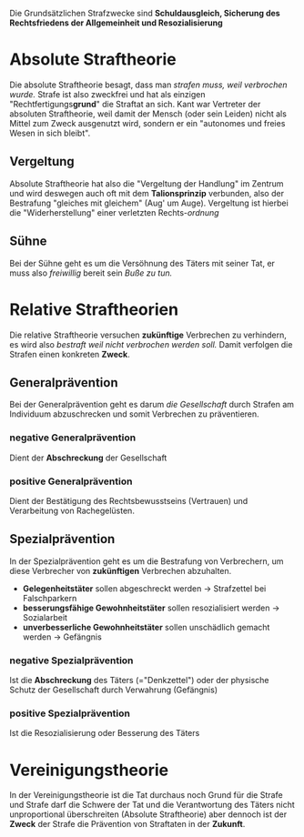 Die Grundsätzlichen Strafzwecke sind **Schuldausgleich, Sicherung des Rechtsfriedens der Allgemeinheit und Resozialisierung**

# Absolute Straftheorie
Die absolute Straftheorie besagt, dass man _strafen muss, weil verbrochen wurde._ Strafe ist also zweckfrei und hat als einzigen "Rechtfertigungs**grund**" die Straftat an sich. Kant war Vertreter der absoluten Straftheorie, weil damit der Mensch (oder sein Leiden) nicht als Mittel zum Zweck ausgenutzt wird, sondern er ein "autonomes und freies Wesen in sich bleibt".
## Vergeltung
Absolute Straftheorie hat also die "Vergeltung der Handlung" im Zentrum und wird deswegen auch oft mit dem **Talionsprinzip** verbunden, also der Bestrafung "gleiches mit gleichem" (Aug' um Auge).
Vergeltung ist hierbei die "Widerherstellung" einer verletzten Rechts-_ordnung_
## Sühne
Bei der Sühne geht es um die Versöhnung des Täters mit seiner Tat, er muss also _freiwillig_ bereit sein _Buße zu tun._

# Relative Straftheorien
Die relative Straftheorie versuchen **zukünftige** Verbrechen zu verhindern, es wird also _bestraft weil nicht verbrochen werden soll._ Damit verfolgen die Strafen einen konkreten **Zweck**.
## Generalprävention
Bei der Generalprävention geht es darum _die Gesellschaft_ durch Strafen am Individuum abzuschrecken und somit Verbrechen zu präventieren.
### negative Generalprävention
Dient der **Abschreckung** der Gesellschaft
### positive Generalprävention
Dient der Bestätigung des Rechtsbewusstseins (Vertrauen) und Verarbeitung von Rachegelüsten.
## Spezialprävention
In der Spezialprävention geht es um die Bestrafung von Verbrechern, um diese Verbrecher von **zukünftigen** Verbrechen abzuhalten.
- **Gelegenheitstäter** sollen abgeschreckt werden → Strafzettel bei Falschparkern
- **besserungsfähige Gewohnheitstäter** sollen resozialisiert werden → Sozialarbeit
- **unverbesserliche Gewohnheitstäter** sollen unschädlich gemacht werden → Gefängnis
### negative Spezialprävention
Ist die **Abschreckung** des Täters (="Denkzettel") oder der physische Schutz der Gesellschaft durch Verwahrung (Gefängnis)
### positive Spezialprävention
Ist die Resozialisierung oder Besserung des Täters

# Vereinigungstheorie
In der Vereinigungstheorie ist die Tat durchaus noch Grund für die Strafe und Strafe darf die Schwere der Tat und die Verantwortung des Täters nicht unproportional überschreiten (Absolute Straftheorie) aber dennoch ist der **Zweck** der Strafe die Prävention von Straftaten in der **Zukunft**.
